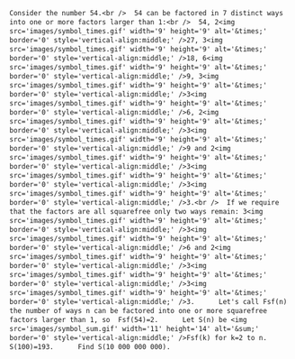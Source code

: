     Consider the number 54.<br />  54 can be factored in 7 distinct ways into one or more factors larger than 1:<br />  54, 2<img src='images/symbol_times.gif' width='9' height='9' alt='&times;' border='0' style='vertical-align:middle;' />27, 3<img src='images/symbol_times.gif' width='9' height='9' alt='&times;' border='0' style='vertical-align:middle;' />18, 6<img src='images/symbol_times.gif' width='9' height='9' alt='&times;' border='0' style='vertical-align:middle;' />9, 3<img src='images/symbol_times.gif' width='9' height='9' alt='&times;' border='0' style='vertical-align:middle;' />3<img src='images/symbol_times.gif' width='9' height='9' alt='&times;' border='0' style='vertical-align:middle;' />6, 2<img src='images/symbol_times.gif' width='9' height='9' alt='&times;' border='0' style='vertical-align:middle;' />3<img src='images/symbol_times.gif' width='9' height='9' alt='&times;' border='0' style='vertical-align:middle;' />9 and 2<img src='images/symbol_times.gif' width='9' height='9' alt='&times;' border='0' style='vertical-align:middle;' />3<img src='images/symbol_times.gif' width='9' height='9' alt='&times;' border='0' style='vertical-align:middle;' />3<img src='images/symbol_times.gif' width='9' height='9' alt='&times;' border='0' style='vertical-align:middle;' />3.<br />  If we require that the factors are all squarefree only two ways remain: 3<img src='images/symbol_times.gif' width='9' height='9' alt='&times;' border='0' style='vertical-align:middle;' />3<img src='images/symbol_times.gif' width='9' height='9' alt='&times;' border='0' style='vertical-align:middle;' />6 and 2<img src='images/symbol_times.gif' width='9' height='9' alt='&times;' border='0' style='vertical-align:middle;' />3<img src='images/symbol_times.gif' width='9' height='9' alt='&times;' border='0' style='vertical-align:middle;' />3<img src='images/symbol_times.gif' width='9' height='9' alt='&times;' border='0' style='vertical-align:middle;' />3.      Let's call Fsf(n) the number of ways n can be factored into one or more squarefree factors larger than 1, so  Fsf(54)=2.      Let S(n) be <img src='images/symbol_sum.gif' width='11' height='14' alt='&sum;' border='0' style='vertical-align:middle;' />Fsf(k) for k=2 to n.      S(100)=193.      Find S(10 000 000 000).         